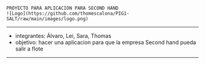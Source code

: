     PROYECTO PARA APLICACION PARA SECOND HAND
    ![Logo](https://github.com/thomescalona/PIG1-SALT/raw/main/images/logo.png)

------------------------------------------------
-    integrantes: Álvaro, Lei, Sara, Thomas
-    objetivo: hacer una aplicacion para que la empresa Second hand pueda salir a flote
------------------------------------------------
